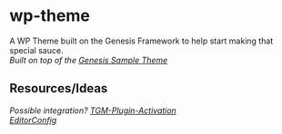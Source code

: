 # wp-theme
A WP Theme built on the Genesis Framework to help start making that special sauce.\
*Built on top of the [Genesis Sample Theme](https://demo.studiopress.com/genesis-sample/gutenberg-optimized/)*

## Resources/Ideas
*Possible integration? [TGM-Plugin-Activation](https://github.com/TGMPA/TGM-Plugin-Activation)*\
*[EditorConfig](https://editorconfig.org/)*
